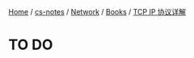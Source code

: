 [Home](https://mengxianbin.github.io) /
[cs-notes](https://mengxianbin.github.io/cs-notes/site) /
[Network](https://mengxianbin.github.io/cs-notes/site/Network) /
[Books](https://mengxianbin.github.io/cs-notes/site/Network/Books) /
[TCP IP 协议详解](https://mengxianbin.github.io/cs-notes/site/Network/Books/TCP%20IP%20%E5%8D%8F%E8%AE%AE%E8%AF%A6%E8%A7%A3)

# TO DO
